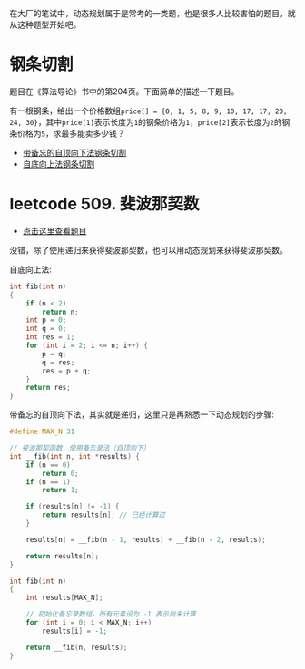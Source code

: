 在大厂的笔试中，动态规划属于是常考的一类题，也是很多人比较害怕的题目，就从这种题型开始吧。

# 钢条切割

题目在《算法导论》书中的第204页。下面简单的描述一下题目。

有一根钢条，给出一个价格数组`price[] = {0, 1, 5, 8, 9, 10, 17, 17, 20, 24, 30}`，其中`price[1]`表示长度为`1`的钢条价格为`1`，`price[2]`表示长度为`2`的钢条价格为`5`，求最多能卖多少钱？

- [带备忘的自顶向下法钢条切割](https://gitee.com/chenxiaosonggitee/blog/blob/master/course/algorithm/src/dynamic-programming/cut-rod-resultsized.c)
- [自底向上法钢条切割](https://gitee.com/chenxiaosonggitee/blog/blob/master/course/algorithm/src/dynamic-programming/cut-rod-bottom-up.c)

# leetcode 509. 斐波那契数

- [点击这里查看题目](https://leetcode.cn/problems/fibonacci-number/description/)

没错，除了使用递归来获得斐波那契数，也可以用动态规划来获得斐波那契数。

自底向上法:
```c
int fib(int n)
{
    if (n < 2)
        return n;
    int p = 0;
    int q = 0;
    int res = 1;
    for (int i = 2; i <= n; i++) {
        p = q;
        q = res;
        res = p + q;
    }
    return res;
}
```

带备忘的自顶向下法，其实就是递归，这里只是再熟悉一下动态规划的步骤:
```c
#define MAX_N 31

// 斐波那契函数，使用备忘录法（自顶向下）
int __fib(int n, int *results) {
    if (n == 0)
        return 0;
    if (n == 1)
        return 1;

    if (results[n] != -1) {
        return results[n]; // 已经计算过
    }

    results[n] = __fib(n - 1, results) + __fib(n - 2, results);

    return results[n];
}

int fib(int n)
{
    int results[MAX_N];

    // 初始化备忘录数组，所有元素设为 -1 表示尚未计算
    for (int i = 0; i < MAX_N; i++)
        results[i] = -1;

    return __fib(n, results);
}
```

